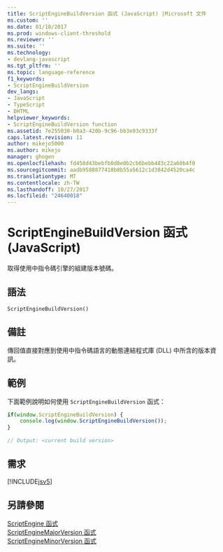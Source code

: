 ```yaml
---
title: ScriptEngineBuildVersion 函式 (JavaScript) |Microsoft 文件
ms.custom: ''
ms.date: 01/18/2017
ms.prod: windows-client-threshold
ms.reviewer: ''
ms.suite: ''
ms.technology:
- devlang-javascript
ms.tgt_pltfrm: ''
ms.topic: language-reference
f1_keywords:
- ScriptEngineBuildVersion
dev_langs:
- JavaScript
- TypeScript
- DHTML
helpviewer_keywords:
- ScriptEngineBuildVersion function
ms.assetid: 7e255030-b0a3-420b-9c96-bb3e93c9333f
caps.latest.revision: 11
author: mikejo5000
ms.author: mikejo
manager: ghogen
ms.openlocfilehash: fd458d43bebfb0d0e0b2cb6bebb483c22a60b4f0
ms.sourcegitcommit: aadb9588877418b8b55a5612c1d3842d4520ca4c
ms.translationtype: MT
ms.contentlocale: zh-TW
ms.lasthandoff: 10/27/2017
ms.locfileid: "24640018"
---
```

# <a name="scriptenginebuildversion-function-javascript"></a>ScriptEngineBuildVersion 函式 (JavaScript)
取得使用中指令碼引擎的組建版本號碼。  
  
## <a name="syntax"></a>語法  
  
```  
ScriptEngineBuildVersion()  
```  
  
## <a name="remarks"></a>備註  
 傳回值直接對應到使用中指令碼語言的動態連結程式庫 (DLL) 中所含的版本資訊。  
  
## <a name="example"></a>範例  
 下面範例說明如何使用 `ScriptEngineBuildVersion` 函式：  
  
```JavaScript  
if(window.ScriptEngineBuildVersion) {  
    console.log(window.ScriptEngineBuildVersion());  
}  
  
// Output: <current build version>  
```  
  
## <a name="requirements"></a>需求  
 [!INCLUDE[jsv5](../../javascript/reference/includes/jsv5-md.md)]  
  
## <a name="see-also"></a>另請參閱  
 [ScriptEngine 函式](../../javascript/reference/scriptengine-function-javascript.md)   
 [ScriptEngineMajorVersion 函式](../../javascript/reference/scriptenginemajorversion-function-javascript.md)   
 [ScriptEngineMinorVersion 函式](../../javascript/reference/scriptengineminorversion-function-javascript.md)